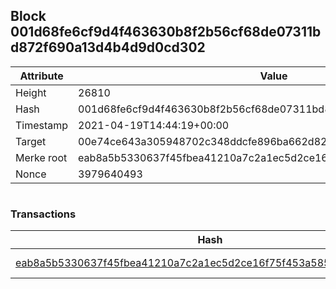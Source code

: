 ## Block 001d68fe6cf9d4f463630b8f2b56cf68de07311bd872f690a13d4b4d9d0cd302

Attribute | Value
--- | ---
Height | 26810
Hash | 001d68fe6cf9d4f463630b8f2b56cf68de07311bd872f690a13d4b4d9d0cd302
Timestamp | 2021-04-19T14:44:19+00:00
Target | 00e74ce643a305948702c348ddcfe896ba662d82c1a228faf4ad12250f07334e
Merke root | eab8a5b5330637f45fbea41210a7c2a1ec5d2ce16f75f453a585a11262dcc1d6
Nonce | 3979640493

```

```

### Transactions

Hash | Amount
--- | ---
[eab8a5b5330637f45fbea41210a7c2a1ec5d2ce16f75f453a585a11262dcc1d6](eab8a5b5330637f45fbea41210a7c2a1ec5d2ce16f75f453a585a11262dcc1d6.md) | 10.00000000 SKEPTI 
